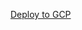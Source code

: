 [Deploy to GCP](https://shell.cloud.google.com/cloudshell/editor?cloudshell_git_repo=https://github.com/jeromewir/gcp-assumerole-example&cloudshell_startup_script=setup.sh)